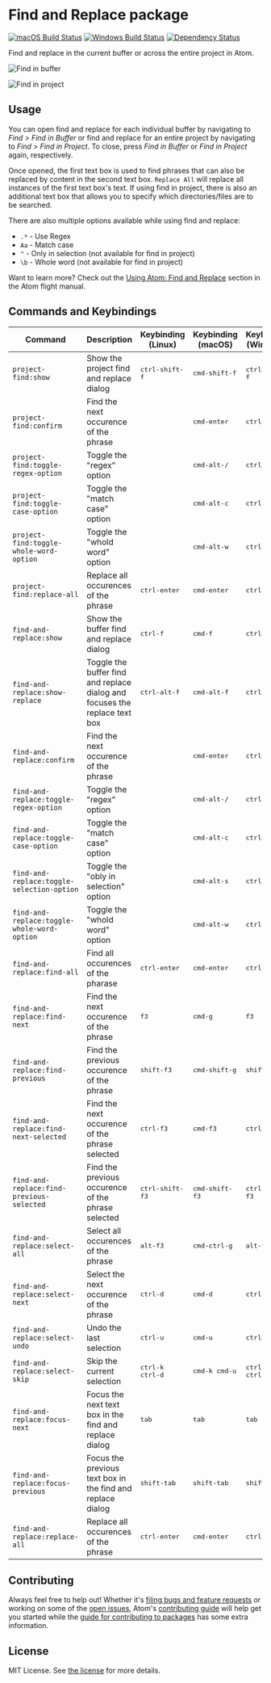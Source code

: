 # Find and Replace package
[![macOS Build Status](https://travis-ci.org/atom/find-and-replace.svg?branch=master)](https://travis-ci.org/atom/find-and-replace)
[![Windows Build Status](https://ci.appveyor.com/api/projects/status/6w4baiiq5mw4nxky/branch/master?svg=true)](https://ci.appveyor.com/project/Atom/find-and-replace/branch/master)
[![Dependency Status](https://david-dm.org/atom/find-and-replace.svg)](https://david-dm.org/atom/find-and-replace)

Find and replace in the current buffer or across the entire project in Atom.

![Find in buffer](https://f.cloud.github.com/assets/69169/1625938/a859fa70-56d9-11e3-8b2a-ac37c5033159.png)

![Find in project](https://f.cloud.github.com/assets/69169/1625945/b216d7b8-56d9-11e3-8b14-6afc33467be9.png)

## Usage
You can open find and replace for each individual buffer by navigating to _Find > Find in Buffer_ or find and replace for an entire project by navigating to _Find > Find in Project_.  To close, press _Find in Buffer_ or _Find in Project_ again, respectively.

Once opened, the first text box is used to find phrases that can also be replaced by content in the second text box.  `Replace All` will replace all instances of the first text box's text.  If using find in project, there is also an additional text box that allows you to specify which directories/files are to be searched.

There are also multiple options available while using find and replace:
* `.*` - Use Regex
* `Aa` - Match case
* `"` - Only in selection (not available for find in project)
* `\b` - Whole word (not available for find in project)

Want to learn more?  Check out the [Using Atom: Find and Replace](http://flight-manual.atom.io/using-atom/sections/find-and-replace) section in the Atom flight manual.

## Commands and Keybindings
|Command|Description|Keybinding (Linux)|Keybinding (macOS)|Keybinding (Windows)|
|-------|-----------|------------------|-----------------|--------------------|
|`project-find:show`|Show the project find and replace dialog|<kbd>ctrl-shift-f</kbd>|<kbd>cmd-shift-f</kbd>|<kbd>ctrl-shift-f</kbd>|
|`project-find:confirm`|Find the next occurence of the phrase||<kbd>cmd-enter</kbd>|<kbd>ctrl-enter</kbd>|
|`project-find:toggle-regex-option`|Toggle the "regex" option||<kbd>cmd-alt-/</kbd>|<kbd>ctrl-alt-/</kbd>|
|`project-find:toggle-case-option`|Toggle the "match case" option||<kbd>cmd-alt-c</kbd>|<kbd>ctrl-alt-c</kbd>|
|`project-find:toggle-whole-word-option`|Toggle the "whold word" option||<kbd>cmd-alt-w</kbd>|<kbd>ctrl-alt-w</kbd>|
|`project-find:replace-all`|Replace all occurences of the phrase|<kbd>ctrl-enter</kbd>|<kbd>cmd-enter</kbd>|<kbd>ctrl-enter</kbd>|
|`find-and-replace:show`|Show the buffer find and replace dialog|<kbd>ctrl-f</kbd>|<kbd>cmd-f</kbd>|<kbd>ctrl-f</kbd>|
|`find-and-replace:show-replace`|Toggle the buffer find and replace dialog and focuses the replace text box|<kbd>ctrl-alt-f</kbd>|<kbd>cmd-alt-f</kbd>|<kbd>ctrl-alt-f</kbd>|
|`find-and-replace:confirm`|Find the next occurence of the phrase||<kbd>cmd-enter</kbd>|<kbd>ctrl-enter</kbd>|
|`find-and-replace:toggle-regex-option`|Toggle the "regex" option||<kbd>cmd-alt-/</kbd>|<kbd>ctrl-alt-/</kbd>|
|`find-and-replace:toggle-case-option`|Toggle the "match case" option||<kbd>cmd-alt-c</kbd>|<kbd>ctrl-alt-c</kbd>|
|`find-and-replace:toggle-selection-option`|Toggle the "obly in selection" option||<kbd>cmd-alt-s</kbd>|<kbd>ctrl-alt-s</kbd>|
|`find-and-replace:toggle-whole-word-option`|Toggle the "whold word" option||<kbd>cmd-alt-w</kbd>|<kbd>ctrl-alt-s</kbd>|
|`find-and-replace:find-all`|Find all occurences of the pharase|<kbd>ctrl-enter</kbd>|<kbd>cmd-enter</kbd>|<kbd>ctrl-enter</kbd>|
|`find-and-replace:find-next`|Find the next occurence of the phrase|<kbd>f3</kbd>|<kbd>cmd-g</kbd>|<kbd>f3</kbd>|
|`find-and-replace:find-previous`|Find the previous occurence of the phrase|<kbd>shift-f3</kbd>|<kbd>cmd-shift-g</kbd>|<kbd>shift-f3</kbd>|
|`find-and-replace:find-next-selected`|Find the next occurence of the phrase selected|<kbd>ctrl-f3</kbd>|<kbd>cmd-f3</kbd>|<kbd>ctrl-f3</kbd>|
|`find-and-replace:find-previous-selected`|Find the previous occurence of the phrase selected|<kbd>ctrl-shift-f3</kbd>|<kbd>cmd-shift-f3</kbd>|<kbd>ctrl-shift-f3</kbd>|
|`find-and-replace:select-all`|Select all occurences of the phrase|<kbd>alt-f3</kbd>|<kbd>cmd-ctrl-g</kbd>|<kbd>alt-f3</kbd>|
|`find-and-replace:select-next`|Select the next occurence of the phrase|<kbd>ctrl-d</kbd>|<kbd>cmd-d</kbd>|<kbd>ctrl-d</kbd>|
|`find-and-replace:select-undo`|Undo the last selection|<kbd>ctrl-u</kbd>|<kbd>cmd-u</kbd>|<kbd>ctrl-u</kbd>|
|`find-and-replace:select-skip`|Skip the current selection|<kbd>ctrl-k ctrl-d</kbd>|<kbd>cmd-k cmd-u</kbd>|<kbd>ctrl-k ctrl-u</kbd>|
|`find-and-replace:focus-next`|Focus the next text box in the find and replace dialog|<kbd>tab</kbd>|<kbd>tab</kbd>|<kbd>tab</kbd>|
|`find-and-replace:focus-previous`|Focus the previous text box in the find and replace dialog|<kbd>shift-tab</kbd>|<kbd>shift-tab</kbd>|<kbd>shift-tab</kbd>|
|`find-and-replace:replace-all`|Replace all occurences of the phrase|<kbd>ctrl-enter</kbd>|<kbd>cmd-enter</kbd>|<kbd>ctrl-enter</kbd>|

## Contributing
Always feel free to help out!  Whether it's [filing bugs and feature requests](https://github.com/atom/find-and-replace/issues/new) or working on some of the [open issues](https://github.com/atom/find-and-replace/issues), Atom's [contributing guide](https://github.com/atom/atom/blob/master/CONTRIBUTING.md) will help get you started while the [guide for contributing to packages](https://github.com/atom/atom/blob/master/docs/contributing-to-packages.md) has some extra information.

## License
MIT License.  See [the license](LICENSE.md) for more details.
